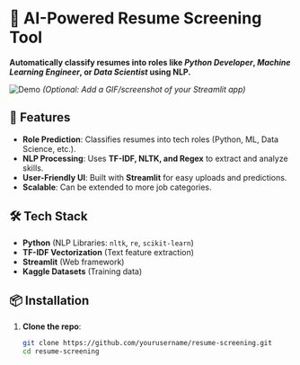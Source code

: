 # 📄 AI-Powered Resume Screening Tool  

**Automatically classify resumes into roles like *Python Developer*, *Machine Learning Engineer*, or *Data Scientist* using NLP.**  

![Demo](assets/demo.gif) *(Optional: Add a GIF/screenshot of your Streamlit app)*  

## 🚀 Features  
- **Role Prediction**: Classifies resumes into tech roles (Python, ML, Data Science, etc.).  
- **NLP Processing**: Uses **TF-IDF, NLTK, and Regex** to extract and analyze skills.  
- **User-Friendly UI**: Built with **Streamlit** for easy uploads and predictions.  
- **Scalable**: Can be extended to more job categories.  

## 🛠️ Tech Stack  
- **Python** (NLP Libraries: `nltk`, `re`, `scikit-learn`)  
- **TF-IDF Vectorization** (Text feature extraction)  
- **Streamlit** (Web framework)  
- **Kaggle Datasets** (Training data)  

## 📦 Installation  
1. **Clone the repo**:  
   ```bash  
   git clone https://github.com/yourusername/resume-screening.git  
   cd resume-screening  
